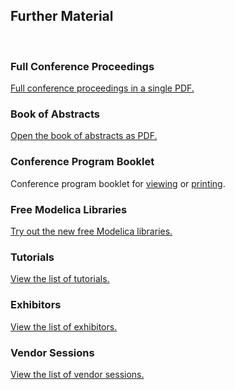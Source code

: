 <h2>Further Material</h2>
<br />
<h3>Full Conference Proceedings</h3>
<p><a href="ProceedingsOfThe10thInternationalModelicaConference.pdf">Full conference proceedings in a single PDF.</a></p>

<h3>Book of Abstracts</h3>
<p><a href="BookOfAbstracts.pdf">Open the book of abstracts as PDF.</a></p>

<h3>Conference Program Booklet</h3>
<p>Conference program booklet for <a href="ProgramViewing.pdf">viewing</a> or <a href="Program.pdf">printing</a>.</p>

<h3>Free Modelica Libraries</h3>
<p><a href="sessions/session_libraries.html">Try out the new free Modelica libraries.</a></p>

<h3>Tutorials</h3>
<p><a href="tutorials.html">View the list of tutorials.</a></p>

<h3>Exhibitors</h3>
<p><a href="exhibitors/index.html">View the list of exhibitors.</a></p>

<h3>Vendor Sessions</h3>
<p><a href="vendors.html">View the list of vendor sessions.</a></p>
